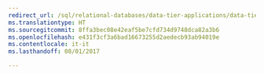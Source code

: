 ```yaml
--- 
redirect_url: /sql/relational-databases/data-tier-applications/data-tier-applications
ms.translationtype: HT
ms.sourcegitcommit: 8ffa3bec08e42eaf5be7cfd734d9748dca82a3b6
ms.openlocfilehash: e431f3cf3a6bad16673255d2aedecb93ab94019e
ms.contentlocale: it-it
ms.lasthandoff: 08/01/2017

--- 
```


